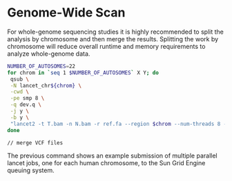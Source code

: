# Genome-Wide Scan

For whole-genome sequencing studies it is highly recommended to split the analysis by chromosome and then merge the results. Splitting the work by chromosome will reduce overall runtime and memory requirements to analyze whole-genome data.

```bash
NUMBER_OF_AUTOSOMES=22
for chrom in `seq 1 $NUMBER_OF_AUTOSOMES` X Y; do
 qsub \
 -N lancet_chr${chrom} \
 -cwd \
 -pe smp 8 \
 -q dev.q \
 -j y \
 -b y \
 "lancet2 -t T.bam -n N.bam -r ref.fa --region $chrom --num-threads 8 -o ${chrom}_out"
done

// merge VCF files
```

The previous command shows an example submission of multiple parallel lancet jobs, one for each human chromosome, to the Sun Grid Engine queuing system.
